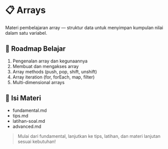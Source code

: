 # 📋 Arrays

Materi pembelajaran array — struktur data untuk menyimpan kumpulan nilai dalam satu variabel.

## 🚩 Roadmap Belajar
1. Pengenalan array dan kegunaannya
2. Membuat dan mengakses array
3. Array methods (push, pop, shift, unshift)
4. Array iteration (for, forEach, map, filter)
5. Multi-dimensional arrays

## 📂 Isi Materi
- fundamental.md
- tips.md
- latihan-soal.md
- advanced.md

> Mulai dari fundamental, lanjutkan ke tips, latihan, dan materi lanjutan sesuai kebutuhan! 